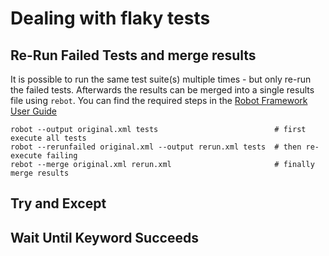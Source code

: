 # Dealing with flaky tests

## Re-Run Failed Tests and merge results

It is possible to run the same test suite(s) multiple times - but only re-run the failed tests. Afterwards the results can be merged into a single results file using `rebot`. 
You can find the required steps in the [Robot Framework User Guide](https://robotframework.org/robotframework/latest/RobotFrameworkUserGuide.html#merging-outputs)

```shell
robot --output original.xml tests                          # first execute all tests
robot --rerunfailed original.xml --output rerun.xml tests  # then re-execute failing
rebot --merge original.xml rerun.xml                       # finally merge results
```

## Try and Except

## Wait Until Keyword Succeeds

